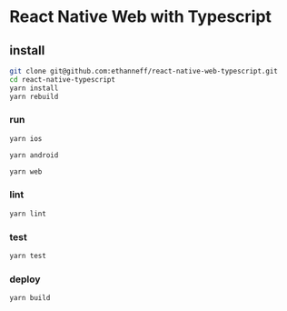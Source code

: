 # React Native Web with Typescript

## install

```sh
git clone git@github.com:ethanneff/react-native-web-typescript.git
cd react-native-typescript
yarn install
yarn rebuild
```

### run

```sh
yarn ios
```

```sh
yarn android
```

```sh
yarn web
```

### lint

```sh
yarn lint
```

### test

```sh
yarn test
```

### deploy

```sh
yarn build
```

